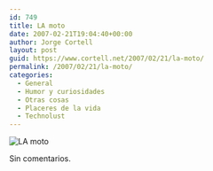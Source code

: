```yaml
---
id: 749
title: LA moto
date: 2007-02-21T19:04:40+00:00
author: Jorge Cortell
layout: post
guid: https://www.cortell.net/2007/02/21/la-moto/
permalink: /2007/02/21/la-moto/
categories:
  - General
  - Humor y curiosidades
  - Otras cosas
  - Placeres de la vida
  - Technolust
---
```

![LA moto](https://farm1.static.flickr.com/173/397771465_522a538b73.jpg?v=0 "LA moto")

Sin comentarios.